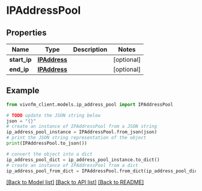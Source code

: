 # IPAddressPool


## Properties

Name | Type | Description | Notes
------------ | ------------- | ------------- | -------------
**start_ip** | [**IPAddress**](IPAddress.md) |  | [optional] 
**end_ip** | [**IPAddress**](IPAddress.md) |  | [optional] 

## Example

```python
from vivnfm_client.models.ip_address_pool import IPAddressPool

# TODO update the JSON string below
json = "{}"
# create an instance of IPAddressPool from a JSON string
ip_address_pool_instance = IPAddressPool.from_json(json)
# print the JSON string representation of the object
print(IPAddressPool.to_json())

# convert the object into a dict
ip_address_pool_dict = ip_address_pool_instance.to_dict()
# create an instance of IPAddressPool from a dict
ip_address_pool_from_dict = IPAddressPool.from_dict(ip_address_pool_dict)
```
[[Back to Model list]](../README.md#documentation-for-models) [[Back to API list]](../README.md#documentation-for-api-endpoints) [[Back to README]](../README.md)


